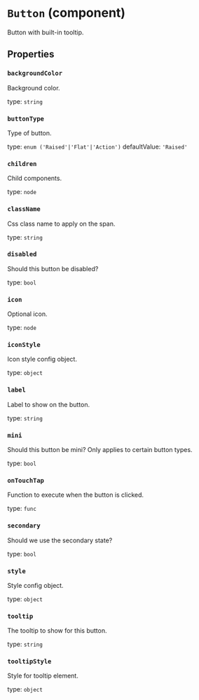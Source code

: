 `Button` (component)
====================

Button with built-in tooltip.

Properties
----------

### `backgroundColor`

Background color.

type: `string`


### `buttonType`

Type of button.

type: `enum ('Raised'|'Flat'|'Action')`
defaultValue: `'Raised'`


### `children`

Child components.

type: `node`


### `className`

Css class name to apply on the span.

type: `string`


### `disabled`

Should this button be disabled?

type: `bool`


### `icon`

Optional icon.

type: `node`


### `iconStyle`

Icon style config object.

type: `object`


### `label`

Label to show on the button.

type: `string`


### `mini`

Should this button be mini? Only applies to certain button types.

type: `bool`


### `onTouchTap`

Function to execute when the button is clicked.

type: `func`


### `secondary`

Should we use the secondary state?

type: `bool`


### `style`

Style config object.

type: `object`


### `tooltip`

The tooltip to show for this button.

type: `string`


### `tooltipStyle`

Style for tooltip element.

type: `object`

